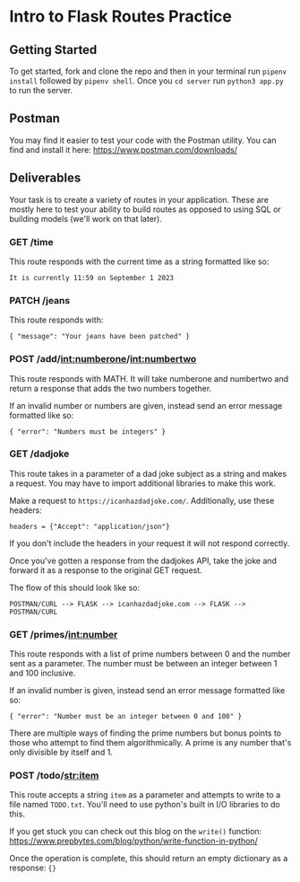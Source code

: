 # Intro to Flask Routes Practice

## Getting Started

To get started, fork and clone the repo and then in your terminal run `pipenv install` followed by `pipenv shell`. Once you `cd server` run `python3 app.py` to run the server.

## Postman

You may find it easier to test your code with the Postman utility. You can find and install it here: https://www.postman.com/downloads/

## Deliverables

Your task is to create a variety of routes in your application. These are mostly here to test your ability to build routes as opposed to using SQL or building models (we'll work on that later).

### GET /time

This route responds with the current time as a string formatted like so:

`It is currently 11:59 on September 1 2023`

### PATCH /jeans

This route responds with:

`{ "message": "Your jeans have been patched" }`

### POST /add/<int:numberone>/<int:numbertwo>

This route responds with MATH. It will take numberone and numbertwo and return a response that adds the two numbers together.

If an invalid number or numbers are given, instead send an error message formatted like so:

`{ "error": "Numbers must be integers" }`

### GET /dadjoke

This route takes in a parameter of a dad joke subject as a string and makes a request. You may have to import additional libraries to make this work.

Make a request to `https://icanhazdadjoke.com/`. Additionally, use these headers:

`headers = {"Accept": "application/json"}`

If you don't include the headers in your request it will not respond correctly.

Once you've gotten a response from the dadjokes API, take the joke and forward it as a response to the original GET request.

The flow of this should look like so:

`POSTMAN/CURL --> FLASK --> icanhazdadjoke.com --> FLASK --> POSTMAN/CURL`

### GET /primes/<int:number>

This route responds with a list of prime numbers between 0 and the number sent as a parameter. The number must be between an integer between 1 and 100 inclusive.

If an invalid number is given, instead send an error message formatted like so:

`{ "error": "Number must be an integer between 0 and 100" }`

There are multiple ways of finding the prime numbers but bonus points to those who attempt to find them algorithmically. A prime is any number that's only divisible by itself and 1.

### POST /todo/<str:item>

This route accepts a string `item` as a parameter and attempts to write to a file named `TODO.txt`. You'll need to use python's built in I/O libraries to do this.

If you get stuck you can check out this blog on the `write()` function:
https://www.prepbytes.com/blog/python/write-function-in-python/

Once the operation is complete, this should return an empty dictionary as a response:
`{}`
